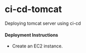 # ci-cd-tomcat

Deploying tomcat server using ci-cd

  
  
  

#### Deployment Instructions

- Create an EC2 instance.
